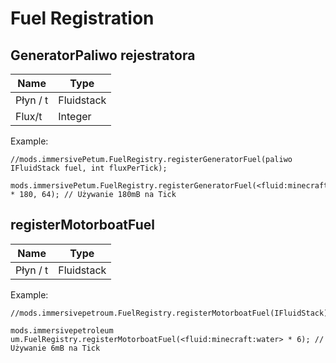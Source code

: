 # Fuel Registration

## GeneratorPaliwo rejestratora

| Name     | Type       |
| -------- | ---------- |
| Płyn / t | Fluidstack |
| Flux/t   | Integer    |

Example:
```ZenScript
//mods.immersivePetum.FuelRegistry.registerGeneratorFuel(paliwo IFluidStack fuel, int fluxPerTick);

mods.immersivePetum.FuelRegistry.registerGeneratorFuel(<fluid:minecraft:water> * 180, 64); // Używanie 180mB na Tick
```

## registerMotorboatFuel

| Name     | Type       |
| -------- | ---------- |
| Płyn / t | Fluidstack |

Example:
```ZenScript
//mods.immersivepetroum.FuelRegistry.registerMotorboatFuel(IFluidStack);

mods.immersivepetroleum um.FuelRegistry.registerMotorboatFuel(<fluid:minecraft:water> * 6); // Używanie 6mB na Tick
```
